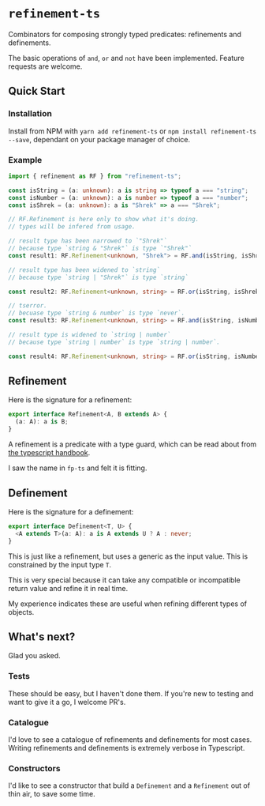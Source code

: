 # `refinement-ts`

Combinators for composing strongly typed predicates: refinements and definements.

The basic operations of `and`, `or` and `not` have been implemented.
Feature requests are welcome.

## Quick Start

### Installation

Install from NPM with `yarn add refinement-ts` or `npm install refinement-ts --save`, dependant on your package manager of choice.

### Example

```ts
import { refinement as RF } from "refinement-ts";

const isString = (a: unknown): a is string => typeof a === "string";
const isNumber = (a: unknown): a is number => typeof a === "number";
const isShrek = (a: unknown): a is "Shrek" => a === "Shrek";

// RF.Refinement is here only to show what it's doing.
// types will be infered from usage.

// result type has been narrowed to `"Shrek"`
// because type `string & "Shrek"` is type `"Shrek"`
const result1: RF.Refinement<unknown, "Shrek"> = RF.and(isString, isShrek);

// result type has been widened to `string`
// because type `string | "Shrek"` is type `string`

const result2: RF.Refinement<unknown, string> = RF.or(isString, isShrek);

// tserror.
// becuase type `string & number` is type `never`.
const result3: RF.Refinement<unknown, string> = RF.and(isString, isNumber);

// result type is widened to `string | number`
// because type `string | number` is type `string | number`.

const result4: RF.Refinement<unknown, string> = RF.or(isString, isNumber);
```

## Refinement

Here is the signature for a refinement:

```ts
export interface Refinement<A, B extends A> {
  (a: A): a is B;
}
```

A refinement is a predicate with a type guard, which can be read about from [the typescript handbook](https://www.typescriptlang.org/docs/handbook/advanced-types.html#using-type-predicates).

I saw the name in `fp-ts` and felt it is fitting.

## Definement

Here is the signature for a definement:

```ts
export interface Definement<T, U> {
  <A extends T>(a: A): a is A extends U ? A : never;
}
```

This is just like a refinement, but uses a generic as the input value. This is constrained by the input type `T`.

This is very special because it can take any compatible or incompatible return value and refine it in real time.

My experience indicates these are useful when refining different types of objects.

## What's next?

Glad you asked.

### Tests

These should be easy, but I haven't done them.
If you're new to testing and want to give it a go, I welcome PR's.

### Catalogue

I'd love to see a catalogue of refinements and definements for most cases.
Writing refinements and definements is extremely verbose in Typescript.

### Constructors

I'd like to see a constructor that build a `Definement` and a `Refinement` out of thin air, to save some time.
